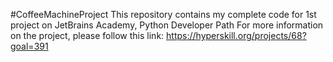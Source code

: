 #CoffeeMachineProject
This repository contains my complete code for 1st project on JetBrains Academy, Python Developer Path
For more information on the project, please follow this link: https://hyperskill.org/projects/68?goal=391
